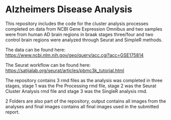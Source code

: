 # Alzheimers Disease Analysis 

This repository includes the code for the cluster analysis processes completed on data from NCBI Gene Expression Omnibus and two samples were from human AD brain regions in braak stages three/four  and two control brain regions were analyzed through Seurat and SimpleR methods. 

The data can be found here: 
https://www.ncbi.nlm.nih.gov/geo/query/acc.cgi?acc=GSE175814

The Seurat workflow can be found here: 
https://satijalab.org/seurat/articles/pbmc3k_tutorial.html

The repository contains 3 rmd files as the analysis was completed in three stages, stage 1 was the Pre Processing rmd file, stage 2 was the Seurat Cluster Analysis rmd file and stage 3 was the SingleR analysis rmd. 

2 Folders are also part of the repository, output contains all images from the analyses and final images contains all final images used in the submitted report. 
